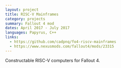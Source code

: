 ```yaml
---
layout: project
title: RISC-V Mainframes
category: projects
summary: Fallout 4 mod
dates: April 2017 - July 2017
languages: Papyrus, C++
links:
  - https://github.com/cadpnq/fo4-riscv-mainframes
  - https://www.nexusmods.com/fallout4/mods/23315
---
```


Constructable RISC-V computers for Fallout 4.